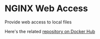 NGINX Web Access
=======================
Provide web access to local files

Here's the related [repository on Docker Hub](https://hub.docker.com/r/evaou/nginx-web-access/)
